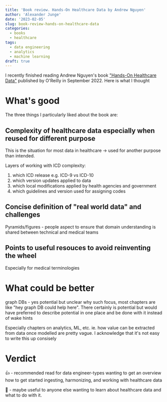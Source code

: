 ```yaml
---
title: 'Book review. Hands-On Healthcare Data by Andrew Nguyen'
author: 'Alexander Junge'
date: '2023-02-05'
slug: book-review-hands-on-healthcare-data
categories:
  - books
  - healthcare
tags:
  - data engineering
  - analytics
  - machine learning
draft: true
---
```


I recently finished reading Andrew Nguyen's book ["Hands-On Healthcare Data"](https://www.oreilly.com/library/view/hands-on-healthcare-data/9781098112912/)
published by O'Reilly in September 2022. Here is what I thought

# What's good

The three things I particularly liked about the book are:

## Complexity of healthcare data especially when reused for different purpose

This is the situation for most data in healthcare -> used for another purpose than intended.

Layers of working with ICD complexity:

1. which ICD release e.g. ICD-9 vs ICD-10
2. which version updates applied to data
3. which local modifications applied by health agencies and government
4. which guidelines and version used for assigning codes  

## Concise definition of "real world data" and challenges

Pyramids/figures - people aspect to ensure that domain understanding is shared between technical and medical teams

## Points to useful resouces to avoid reinventing the wheel 

Especially for medical terminologies


# What could be better

graph DBs - yes potential but unclear why such focus, most chapters are like "hey graph DB could help here". There certainly is potential but would have preferred to describe potential in one place and be done with it instead of wake hints

Especially chapters on analytics, ML, etc. ie. how value can be extracted from data once modelled are pretty vague. I acknowledge that it's not easy to write this up consisely

# Verdict

👍 - recommended read for data engineer-types wanting to get an overview how to get started ingesting, harmonizing, and working with healthcare data

🤔 - maybe useful to anyone else wanting to learn about healthcare data and what to do with it. 